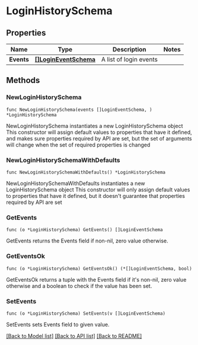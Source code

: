 # LoginHistorySchema

## Properties

Name | Type | Description | Notes
------------ | ------------- | ------------- | -------------
**Events** | [**[]LoginEventSchema**](LoginEventSchema.md) | A list of login events | 

## Methods

### NewLoginHistorySchema

`func NewLoginHistorySchema(events []LoginEventSchema, ) *LoginHistorySchema`

NewLoginHistorySchema instantiates a new LoginHistorySchema object
This constructor will assign default values to properties that have it defined,
and makes sure properties required by API are set, but the set of arguments
will change when the set of required properties is changed

### NewLoginHistorySchemaWithDefaults

`func NewLoginHistorySchemaWithDefaults() *LoginHistorySchema`

NewLoginHistorySchemaWithDefaults instantiates a new LoginHistorySchema object
This constructor will only assign default values to properties that have it defined,
but it doesn't guarantee that properties required by API are set

### GetEvents

`func (o *LoginHistorySchema) GetEvents() []LoginEventSchema`

GetEvents returns the Events field if non-nil, zero value otherwise.

### GetEventsOk

`func (o *LoginHistorySchema) GetEventsOk() (*[]LoginEventSchema, bool)`

GetEventsOk returns a tuple with the Events field if it's non-nil, zero value otherwise
and a boolean to check if the value has been set.

### SetEvents

`func (o *LoginHistorySchema) SetEvents(v []LoginEventSchema)`

SetEvents sets Events field to given value.



[[Back to Model list]](../README.md#documentation-for-models) [[Back to API list]](../README.md#documentation-for-api-endpoints) [[Back to README]](../README.md)


